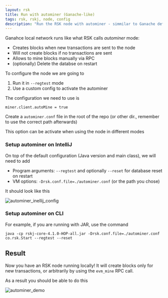 ```yaml
---
layout: rsk
title: Run with autominer (Ganache-like)
tags: rsk, rskj, node, config
description: "Run the RSK node with autominer - simmilar to Ganache default config"
---
```


Ganahce local network runs like what RSK calls _autominer_ mode:
- Creates blocks when new transactions are sent to the node
- Will not create blocks if no transactions are sent
- Allows to mine blocks manually via RPC
- (optionally) Delete the databse on restart

To configure the node we are going to
1. Run it in `--regtest` mode
2. Use a custom config to activate the autominer

The configuration we need to use is

```
miner.client.autoMine = true
```

Create a `autominer.conf` file in the root of the repo (or other dir., remember to use the correct path afterwards)

This option can be activate when using the node in different modes

### Setup autominer on IntelliJ

On top of the default configuration (Java version and main class), we will need to add

- Program arguments: `--regtest` and optionally `--reset` for database reset on restart
- VM options: `-Drsk.conf.file=./autominer.conf` (or the path you chose)

It should look like this

![autominer_inellij_config]()

### Setup autominer on CLI

For example, if you are running with JAR, use the command

```
java -cp rskj-core-4.1.0-HOP-all.jar -Drsk.conf.file=./autominer.conf co.rsk.Start --regtest --reset
```

## Result

Now you have an RSK node running locally! It will create blocks only for new transactions, or arbitrarily by using the `evm_mine` RPC call.

As a result you should be able to do this

![autominer_demo]()
